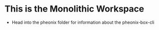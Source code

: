 # This is the Monolithic Workspace
- Head into the pheonix folder for information about the pheonix-box-cli
